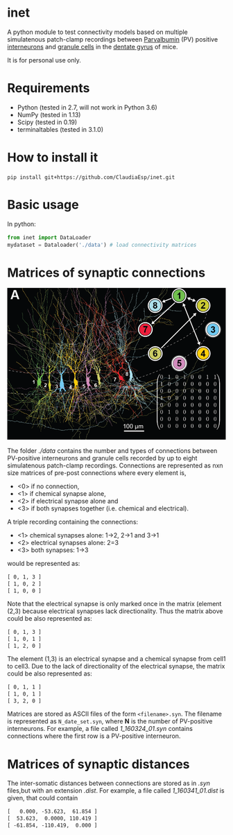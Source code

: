 # inet 

A python module to test connectivity models based on multiple
simulatenous patch-clamp recordings between [Parvalbumin](https://en.wikipedia.org/wiki/Parvalbumin) (PV) positive [interneurons](https://en.wikipedia.org/wiki/Interneuron) and [granule cells](https://en.wikipedia.org/wiki/Granule_cell) in the [dentate gyrus](https://en.wikipedia.org/wiki/Dentate_gyrus) of mice.

It is for personal use only. 

Requirements
============

* Python (tested in 2.7, will not work in Python 3.6)
* NumPy (tested in 1.13)
* Scipy (tested in 0.19)
* terminaltables (tested in 3.1.0)

How to install it
=================

`pip install git+https://github.com/ClaudiaEsp/inet.git`

Basic usage
=================
In python:

```python
from inet import DataLoader
mydataset = Dataloader('./data') # load connectivity matrices
```

Matrices of synaptic connections
================================
<img src="./images/Guzman_2016.png" alt="Drawing" height="350px"/>

The folder *./data* contains the number and types of connections between
PV-positive interneurons and granule cells recorded by up to eight 
simulatenous patch-clamp recordings. Connections are represented as
nxn size matrices of pre-post connections where every element is,

* <0> if no connection, 
* <1> if chemical synapse alone, 
* <2> if electrical synapse alone and 
* <3> if both synapses together (i.e. chemical and electrical). 

A triple recording containing the connections:
* <1> chemical synapses alone: 1->2, 2->1 and 3->1
* <2> electrical synapses alone: 2=3 
* <3> both synapses: 1->3

would be represented as:

```
[ 0, 1, 3 ]
[ 1, 0, 2 ]
[ 1, 0, 0 ]
```

Note that the electrical synapse is only marked once in the matrix (element (2,3) because electrical synapses lack directionality. Thus the matrix above could be also represented as:

```
[ 0, 1, 3 ]
[ 1, 0, 1 ]
[ 1, 2, 0 ]
```

The element (1,3) is an electrical synapse and a chemical synapse from cell1
to cell3. Due to the lack of directionality of the electrical synapse, the matrix could be also represented as:

```
[ 0, 1, 1 ]
[ 1, 0, 1 ]
[ 3, 2, 0 ]
```

Matrices are stored as ASCII files of the form `<filename>.syn`. The 
filename is represented as `N_date_set.syn`, where  __N__ is the number of PV-positive interneurons. For example, a file called *1_160324_01.syn* contains connections where the first row is a PV-positive interneuron.

Matrices of synaptic distances
==============================
The inter-somatic distances between connections are stored as in *.syn* files,but with an extension *.dist*. For example, a file called *1_160341_01.dist* is given, that could contain

```
[   0.000, -53.623,  61.854 ]
[  53.623,  0.0000, 110.419 ]
[ -61.854, -110.419,  0.000 ]

```
